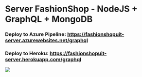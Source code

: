 # Server FashionShop - NodeJS + GraphQL + MongoDB
### Deploy to Azure Pipeline: https://fashionshopuit-server.azurewebsites.net/graphql
### Deploy to Heroku: https://fashionshopuit-server.herokuapp.com/graphql
<img src="https://user-images.githubusercontent.com/45101536/91628455-f8db6100-e9e9-11ea-889a-5206f9074be9.png">
